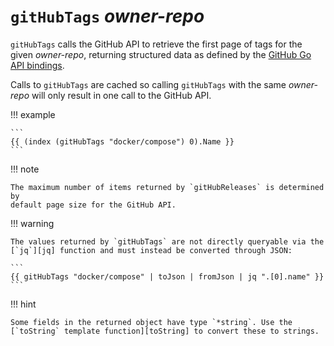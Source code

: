 # `gitHubTags` *owner-repo*

`gitHubTags` calls the GitHub API to retrieve the first page of tags for the
given *owner-repo*, returning structured data as defined by the
[GitHub Go API bindings][github-go].

Calls to `gitHubTags` are cached so calling `gitHubTags` with the same
*owner-repo* will only result in one call to the GitHub API.

!!! example

    ```
    {{ (index (gitHubTags "docker/compose") 0).Name }}
    ```

!!! note

    The maximum number of items returned by `gitHubReleases` is determined by
    default page size for the GitHub API.

!!! warning

    The values returned by `gitHubTags` are not directly queryable via the
    [`jq`][jq] function and must instead be converted through JSON:

    ```
    {{ gitHubTags "docker/compose" | toJson | fromJson | jq ".[0].name" }}
    ```

!!! hint

    Some fields in the returned object have type `*string`. Use the
    [`toString` template function][toString] to convert these to strings.

[github-go]: https://pkg.go.dev/github.com/google/go-github/v61/github#RepositoryTag
[jq]: /reference/templates/functions/jq.md
[toString]: ../functions/toString.md
